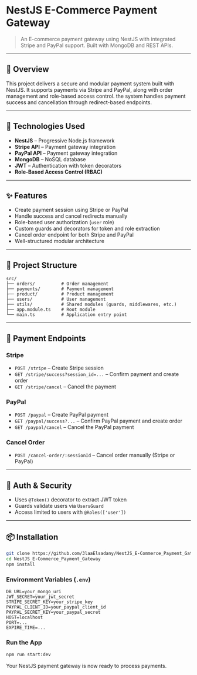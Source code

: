 
# NestJS E-Commerce Payment Gateway

> An E-commerce payment gateway using NestJS with integrated Stripe and PayPal support. Built with MongoDB and REST APIs.

---

## 🚀 Overview

This project delivers a secure and modular payment system built with NestJS. It supports payments via Stripe and PayPal, along with order management and role-based access control. the system handles payment success and cancellation through redirect-based endpoints.

---

## 🔧 Technologies Used

- **NestJS** – Progressive Node.js framework
- **Stripe API** – Payment gateway integration
- **PayPal API** – Payment gateway integration
- **MongoDB** – NoSQL database
- **JWT** – Authentication with token decorators
- **Role-Based Access Control (RBAC)**

---

## ✨ Features

- Create payment session using Stripe or PayPal
- Handle success and cancel redirects manually
- Role-based user authorization (`user` role)
- Custom guards and decorators for token and role extraction
- Cancel order endpoint for both Stripe and PayPal
- Well-structured modular architecture

---

## 📁 Project Structure

```
src/
├── orders/          # Order management
├── payments/        # Payment management
├── product/         # Product management
├── users/           # User management
├── utils/           # Shared modules (guards, middlewares, etc.)
├── app.module.ts    # Root module
└── main.ts          # Application entry point
```

---

## 🧪 Payment Endpoints

### Stripe

- `POST /stripe` – Create Stripe session  
- `GET /stripe/success?session_id=...` – Confirm payment and create order  
- `GET /stripe/cancel` – Cancel the payment  

### PayPal

- `POST /paypal` – Create PayPal payment  
- `GET /paypal/success?...` – Confirm PayPal payment and create order  
- `GET /paypal/cancel` – Cancel the PayPal payment  

### Cancel Order

- `POST /cancel-order/:sessionId` – Cancel order manually (Stripe or PayPal)

---

## 🔐 Auth & Security

- Uses `@Token()` decorator to extract JWT token
- Guards validate users via `UsersGuard`
- Access limited to users with `@Roles(['user'])`

---

## 📦 Installation

```bash
git clone https://github.com/3laaElsadany/NestJS_E-Commerce_Payment_Gateway.git
cd NestJS_E-Commerce_Payment_Gateway
npm install
```

### Environment Variables (`.env`)

```
DB_URL=your_mongo_uri
JWT_SECRET=your_jwt_secret
STRIPE_SECRET_KEY=your_stripe_key
PAYPAL_CLIENT_ID=your_paypal_client_id
PAYPAL_SECRET_KEY=your_paypal_secret
HOST=localhost
PORT=...
EXPIRE_TIME=...
```

### Run the App

```bash
npm run start:dev
```
Your NestJS payment gateway is now ready to process payments.


